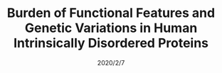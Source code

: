 ---
title: "Burden of Functional Features and Genetic Variations in Human Intrinsically Disordered Proteins"
collection: publications
permalink: /publication/2020-bio
date: 2020/2/7
venue: "Biophysical Journal"
paperurl: 
link: "https://www.cell.com/biophysj/pdf/S0006-3495(19)31149-X.pdf"
code: 
github: 
citation: 'Shehab Ahmed, Zaara Rifat, Arthur J Campbell, A Keith Dunker, Sohel Rahman, Sumaiya Iqbal. "Burden of Functional Features and Genetic Variations in Human Intrinsically Disordered Proteins." Biophysical Journal 118.3 (2020): 5a.'
---